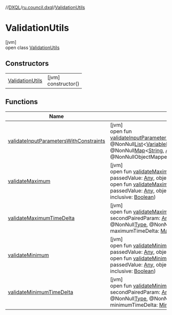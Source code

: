 //[DXQL](../../../index.md)/[ru.council.dxql](../index.md)/[ValidationUtils](index.md)

# ValidationUtils

[jvm]\
open class [ValidationUtils](index.md)

## Constructors

| | |
|---|---|
| [ValidationUtils](-validation-utils.md) | [jvm]<br>constructor() |

## Functions

| Name | Summary |
|---|---|
| [validateInputParametersWithConstraints](validate-input-parameters-with-constraints.md) | [jvm]<br>open fun [validateInputParametersWithConstraints](validate-input-parameters-with-constraints.md)(@NonNullvariableParameters: @NonNull[List](https://docs.oracle.com/javase/8/docs/api/java/util/List.html)&lt;[VariableParameter](../../ru.council.dxql.models/-variable-parameter/index.md)&gt;, @NonNullinputParameters: @NonNull[Map](https://docs.oracle.com/javase/8/docs/api/java/util/Map.html)&lt;[String](https://docs.oracle.com/javase/8/docs/api/java/lang/String.html), [Any](https://kotlinlang.org/api/latest/jvm/stdlib/kotlin/-any/index.html)&gt;, @NonNullobjectMapper: @NonNullObjectMapper, overrideMessage: [Map](https://docs.oracle.com/javase/8/docs/api/java/util/Map.html)&lt;[String](https://docs.oracle.com/javase/8/docs/api/java/lang/String.html), [String](https://docs.oracle.com/javase/8/docs/api/java/lang/String.html)&gt;) |
| [validateMaximum](validate-maximum.md) | [jvm]<br>open fun [validateMaximum](validate-maximum.md)(@NonNullvp: @NonNull[VariableParameter](../../ru.council.dxql.models/-variable-parameter/index.md), passedValue: [Any](https://kotlinlang.org/api/latest/jvm/stdlib/kotlin/-any/index.html), objectMapper: ObjectMapper)<br>open fun [validateMaximum](validate-maximum.md)(@NonNullvp: @NonNull[VariableParameter](../../ru.council.dxql.models/-variable-parameter/index.md), passedValue: [Any](https://kotlinlang.org/api/latest/jvm/stdlib/kotlin/-any/index.html), objectMapper: ObjectMapper, maximum: [String](https://docs.oracle.com/javase/8/docs/api/java/lang/String.html), inclusive: [Boolean](https://kotlinlang.org/api/latest/jvm/stdlib/kotlin/-boolean/index.html)) |
| [validateMaximumTimeDelta](validate-maximum-time-delta.md) | [jvm]<br>open fun [validateMaximumTimeDelta](validate-maximum-time-delta.md)(firstPairedParam: [Any](https://kotlinlang.org/api/latest/jvm/stdlib/kotlin/-any/index.html), secondPairedParam: [Any](https://kotlinlang.org/api/latest/jvm/stdlib/kotlin/-any/index.html), @NonNullfirstPairedParamType: @NonNull[Type](../../ru.council.dxql.enums/-type/index.md), @NonNullsecondPairedParamType: @NonNull[Type](../../ru.council.dxql.enums/-type/index.md), maximumTimeDelta: [MaximumTimeDelta](../../ru.council.dxql.models.constraints/-maximum-time-delta/index.md)): [Boolean](https://kotlinlang.org/api/latest/jvm/stdlib/kotlin/-boolean/index.html) |
| [validateMinimum](validate-minimum.md) | [jvm]<br>open fun [validateMinimum](validate-minimum.md)(@NonNullvp: @NonNull[VariableParameter](../../ru.council.dxql.models/-variable-parameter/index.md), passedValue: [Any](https://kotlinlang.org/api/latest/jvm/stdlib/kotlin/-any/index.html), objectMapper: ObjectMapper)<br>open fun [validateMinimum](validate-minimum.md)(@NonNullvp: @NonNull[VariableParameter](../../ru.council.dxql.models/-variable-parameter/index.md), passedValue: [Any](https://kotlinlang.org/api/latest/jvm/stdlib/kotlin/-any/index.html), objectMapper: ObjectMapper, minimum: [String](https://docs.oracle.com/javase/8/docs/api/java/lang/String.html), inclusive: [Boolean](https://kotlinlang.org/api/latest/jvm/stdlib/kotlin/-boolean/index.html)) |
| [validateMinimumTimeDelta](validate-minimum-time-delta.md) | [jvm]<br>open fun [validateMinimumTimeDelta](validate-minimum-time-delta.md)(firstPairedParam: [Any](https://kotlinlang.org/api/latest/jvm/stdlib/kotlin/-any/index.html), secondPairedParam: [Any](https://kotlinlang.org/api/latest/jvm/stdlib/kotlin/-any/index.html), @NonNullfirstPairedParamType: @NonNull[Type](../../ru.council.dxql.enums/-type/index.md), @NonNullsecondPairedParamType: @NonNull[Type](../../ru.council.dxql.enums/-type/index.md), minimumTimeDelta: [MinimumTimeDelta](../../ru.council.dxql.models.constraints/-minimum-time-delta/index.md)): [Boolean](https://kotlinlang.org/api/latest/jvm/stdlib/kotlin/-boolean/index.html) |

